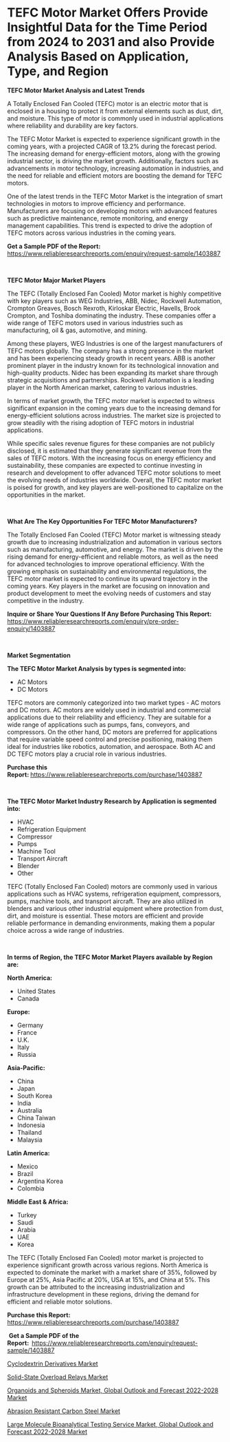 <p><h1>TEFC Motor Market Offers Provide Insightful Data for the Time Period from 2024 to 2031 and also Provide Analysis Based on Application, Type, and Region</h1></p><p><strong>TEFC Motor Market Analysis and Latest Trends</strong></p>
<p><p>A Totally Enclosed Fan Cooled (TEFC) motor is an electric motor that is enclosed in a housing to protect it from external elements such as dust, dirt, and moisture. This type of motor is commonly used in industrial applications where reliability and durability are key factors.</p><p>The TEFC Motor Market is expected to experience significant growth in the coming years, with a projected CAGR of 13.2% during the forecast period. The increasing demand for energy-efficient motors, along with the growing industrial sector, is driving the market growth. Additionally, factors such as advancements in motor technology, increasing automation in industries, and the need for reliable and efficient motors are boosting the demand for TEFC motors.</p><p>One of the latest trends in the TEFC Motor Market is the integration of smart technologies in motors to improve efficiency and performance. Manufacturers are focusing on developing motors with advanced features such as predictive maintenance, remote monitoring, and energy management capabilities. This trend is expected to drive the adoption of TEFC motors across various industries in the coming years.</p></p>
<p><strong>Get a Sample PDF of the Report:&nbsp;</strong> <a href="https://www.reliableresearchreports.com/enquiry/request-sample/1403887">https://www.reliableresearchreports.com/enquiry/request-sample/1403887</a></p>
<p>&nbsp;</p>
<p><strong>TEFC Motor Major Market Players</strong></p>
<p><p>The TEFC (Totally Enclosed Fan Cooled) Motor market is highly competitive with key players such as WEG Industries, ABB, Nidec, Rockwell Automation, Crompton Greaves, Bosch Rexroth, Kirloskar Electric, Havells, Brook Crompton, and Toshiba dominating the industry. These companies offer a wide range of TEFC motors used in various industries such as manufacturing, oil & gas, automotive, and mining.</p><p>Among these players, WEG Industries is one of the largest manufacturers of TEFC motors globally. The company has a strong presence in the market and has been experiencing steady growth in recent years. ABB is another prominent player in the industry known for its technological innovation and high-quality products. Nidec has been expanding its market share through strategic acquisitions and partnerships. Rockwell Automation is a leading player in the North American market, catering to various industries.</p><p>In terms of market growth, the TEFC motor market is expected to witness significant expansion in the coming years due to the increasing demand for energy-efficient solutions across industries. The market size is projected to grow steadily with the rising adoption of TEFC motors in industrial applications.</p><p>While specific sales revenue figures for these companies are not publicly disclosed, it is estimated that they generate significant revenue from the sales of TEFC motors. With the increasing focus on energy efficiency and sustainability, these companies are expected to continue investing in research and development to offer advanced TEFC motor solutions to meet the evolving needs of industries worldwide. Overall, the TEFC motor market is poised for growth, and key players are well-positioned to capitalize on the opportunities in the market.</p></p>
<p>&nbsp;</p>
<p><strong>What Are The Key Opportunities For TEFC Motor Manufacturers?</strong></p>
<p><p>The Totally Enclosed Fan Cooled (TEFC) Motor market is witnessing steady growth due to increasing industrialization and automation in various sectors such as manufacturing, automotive, and energy. The market is driven by the rising demand for energy-efficient and reliable motors, as well as the need for advanced technologies to improve operational efficiency. With the growing emphasis on sustainability and environmental regulations, the TEFC motor market is expected to continue its upward trajectory in the coming years. Key players in the market are focusing on innovation and product development to meet the evolving needs of customers and stay competitive in the industry.</p></p>
<p><strong>Inquire or Share Your Questions If Any Before Purchasing This Report:</strong> <a href="https://www.reliableresearchreports.com/enquiry/pre-order-enquiry/1403887">https://www.reliableresearchreports.com/enquiry/pre-order-enquiry/1403887</a></p>
<p>&nbsp;</p>
<p><strong>Market Segmentation</strong></p>
<p><strong>The TEFC Motor Market Analysis by types is segmented into:</strong></p>
<p><ul><li>AC Motors</li><li>DC Motors</li></ul></p>
<p><p>TEFC motors are commonly categorized into two market types - AC motors and DC motors. AC motors are widely used in industrial and commercial applications due to their reliability and efficiency. They are suitable for a wide range of applications such as pumps, fans, conveyors, and compressors. On the other hand, DC motors are preferred for applications that require variable speed control and precise positioning, making them ideal for industries like robotics, automation, and aerospace. Both AC and DC TEFC motors play a crucial role in various industries.</p></p>
<p><strong>Purchase this Report:&nbsp;</strong><a href="https://www.reliableresearchreports.com/purchase/1403887">https://www.reliableresearchreports.com/purchase/1403887</a></p>
<p>&nbsp;</p>
<p><strong>The TEFC Motor Market Industry Research by Application is segmented into:</strong></p>
<p><ul><li>HVAC</li><li>Refrigeration Equipment</li><li>Compressor</li><li>Pumps</li><li>Machine Tool</li><li>Transport Aircraft</li><li>Blender</li><li>Other</li></ul></p>
<p><p>TEFC (Totally Enclosed Fan Cooled) motors are commonly used in various applications such as HVAC systems, refrigeration equipment, compressors, pumps, machine tools, and transport aircraft. They are also utilized in blenders and various other industrial equipment where protection from dust, dirt, and moisture is essential. These motors are efficient and provide reliable performance in demanding environments, making them a popular choice across a wide range of industries.</p></p>
<p>&nbsp;</p>
<p><strong>In terms of Region, the TEFC Motor Market Players available by Region are:</strong></p>
<p>
    <p> <strong> North America: </strong>
        <ul>
            <li>United States</li>
            <li>Canada</li>
        </ul>
        </p> 
    <p> <strong> Europe: </strong>
        <ul>
            <li>Germany</li>
            <li>France</li>
            <li>U.K.</li>
            <li>Italy</li>
            <li>Russia</li>
        </ul>
        </p> 
    <p> <strong> Asia-Pacific: </strong>
        <ul>
            <li>China</li>
            <li>Japan</li>
            <li>South Korea</li>
            <li>India</li>
            <li>Australia</li>
            <li>China Taiwan</li>
            <li>Indonesia</li>
            <li>Thailand</li>
            <li>Malaysia</li>
        </ul>
        </p> 
    <p> <strong> Latin America: </strong>
        <ul>
            <li>Mexico</li>
            <li>Brazil</li>
            <li>Argentina Korea</li>
            <li>Colombia</li>
        </ul>
        </p> 
    <p> <strong> Middle East & Africa: </strong>
        <ul>
            <li>Turkey</li>
            <li>Saudi</li>
            <li>Arabia</li>
            <li>UAE</li>
            <li>Korea</li>
        </ul>
    </p>
    </p>
<p><p>The TEFC (Totally Enclosed Fan Cooled) motor market is projected to experience significant growth across various regions. North America is expected to dominate the market with a market share of 35%, followed by Europe at 25%, Asia Pacific at 20%, USA at 15%, and China at 5%. This growth can be attributed to the increasing industrialization and infrastructure development in these regions, driving the demand for efficient and reliable motor solutions.</p></p>
<p><strong>Purchase this Report: </strong><a href="https://www.reliableresearchreports.com/purchase/1403887">https://www.reliableresearchreports.com/purchase/1403887</a></p>
<p>&nbsp;<strong>Get a Sample PDF of the Report:&nbsp;&nbsp;</strong><a href="https://www.reliableresearchreports.com/enquiry/request-sample/1403887">https://www.reliableresearchreports.com/enquiry/request-sample/1403887</a></p>
<p><strong></strong></p>
<p><p><a href="https://view.publitas.com/reportprime-1/cyclodextrin-derivatives-market-analysis-and-market-size-global-industry-overview-market-segmentation-and-forecast-2024-to-2031/">Cyclodextrin Derivatives Market</a></p><p><a href="https://github.com/ruddyyedelwadw/Market-Research-Report-List-1/blob/main/solid-state-overload-relays-market.md">Solid-State Overload Relays Market</a></p><p><a href="https://picayune-night-cbd.notion.site/Organoids-and-Spheroids-Market-Global-Outlook-and-Forecast-2022-2028-Market-Size-and-Examines-its--29e264fe47e6417391d2ed491b627257">Organoids and Spheroids Market, Global Outlook and Forecast 2022-2028 Market</a></p><p><a href="https://view.publitas.com/reportprime-1/abrasion-resistant-carbon-steel-market-research-report-unlocks-analysis-on-the-market-financial-status-market-size-and-market-revenue-upto-2031/">Abrasion Resistant Carbon Steel Market</a></p><p><a href="https://butternut-bug-553.notion.site/Large-Molecule-Bioanalytical-Testing-Service-Market-Global-Outlook-and-Forecast-2022-2028-Market-Dy-997bf833f3dd43faa6031ee2f5d193da">Large Molecule Bioanalytical Testing Service Market, Global Outlook and Forecast 2022-2028 Market</a></p></p>